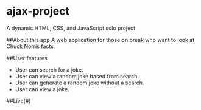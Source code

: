 # ajax-project

A dynamic HTML, CSS, and JavaScript solo project.

##About this app
A web application for those on break who want to look at Chuck Norris facts.

##User features
- User can search for a joke.
- User can view a random joke based from search.
- User can generate a random joke without a search.
- User can view a joke.

##Live(#)
